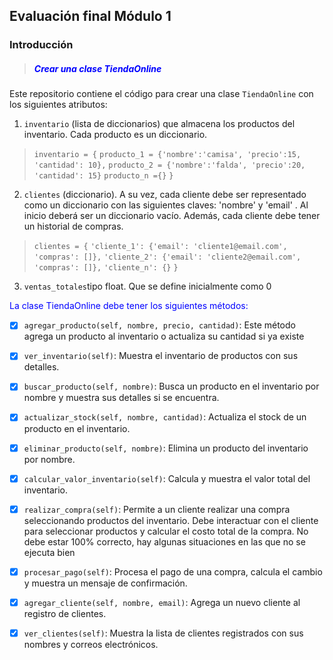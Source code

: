 ## Evaluación final Módulo 1

### Introducción

> ##### <span style = "color:blue"> Crear una clase TiendaOnline

Este repositorio contiene el código para crear una clase ```TiendaOnline``` con los siguientes atributos:

1. ```inventario``` (lista de diccionarios) que almacena los productos del inventario. Cada producto es un diccionario.
        
>``inventario = {``
`producto_1 = {'nombre':'camisa', 'precio':15, 'cantidad': 10},`
```producto_2 = {'nombre':'falda', 'precio':20, 'cantidad': 15}```
`producto_n ={}`
    `}`


2. `clientes` (diccionario). A su vez, cada cliente debe ser representado como un diccionario con las siguientes claves: 'nombre' y 'email' . Al inicio deberá ser un diccionario vacío. Además, cada cliente debe tener un historial de compras.

>``clientes = {``
`'cliente_1': {'email': 'cliente1@email.com', 'compras': []},`
`'cliente_2': {'email': 'cliente2@email.com', 'compras': []},`
`'cliente_n': {}` 
`}`

3. ```ventas_totales```tipo float. Que se define inicialmente como 0


<span style = "color:blue"> La clase TiendaOnline debe tener los siguientes métodos:

- [x] ```agregar_producto(self, nombre, precio, cantidad)```: Este método agrega un producto al inventario o actualiza su cantidad si ya existe

- [x] ```ver_inventario(self)```: Muestra el inventario de productos con sus detalles.

- [x] ```buscar_producto(self, nombre)```: Busca un producto en el inventario por nombre y muestra sus detalles si se encuentra.

- [x] ```actualizar_stock(self, nombre, cantidad)```: Actualiza el stock de un producto en el inventario.

- [x] ```eliminar_producto(self, nombre)```: Elimina un producto del inventario por nombre.

- [x] ```calcular_valor_inventario(self)```: Calcula y muestra el valor total del inventario.

- [x] ```realizar_compra(self)```: Permite a un cliente realizar una compra seleccionando productos del inventario. Debe interactuar con el cliente para seleccionar productos y calcular el costo total de la compra. No debe estar 100% correcto, hay algunas situaciones en las que no se ejecuta bien

- [x] `procesar_pago(self)`: Procesa el pago de una compra, calcula el cambio y muestra un mensaje de confirmación.

- [x] `agregar_cliente(self, nombre, email)`: Agrega un nuevo cliente al registro de clientes.

- [x] `ver_clientes(self)`: Muestra la lista de clientes registrados con sus nombres y correos electrónicos.